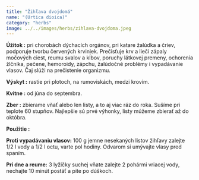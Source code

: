 ```yaml
---
title: "Žihľava dvojdomá"
name: "(Urtica dioica)"
category: "herbs"
image: ../../images/herbs/zihlava-dvojdoma.jpeg
---
```


<strong>Úžitok :</strong> pri chorobách dýchacích orgánov, pri katare žalúdka a čriev, podporuje tvorbu červených krviniek. Prečisťuje krv a lieči zápaly močových ciest, reumu svalov a kĺbov, poruchy látkovej premeny, ochorenia žlčníka, pečene, hemoroidy, zápchu, žalúdočné problémy i vypadávanie vlasov. Čaj slúži na prečistenie organizmu.

<strong>Výskyt :</strong> rastie pri plotoch, na rumoviskách, medzi krovím.

<strong>Kvitne :</strong> od júna do septembra.

<strong>Zber :</strong> zbierame vňať alebo len listy, a to aj viac ráz do roka. Sušíme pri teplote 60 stupňov. Najlepšie sú prvé výhonky, listy múžeme zbierať až do októbra.

<strong>Použitie :</strong>

<strong>Proti vypadávaniu vlasov:</strong> 100 g jemne nesekaných listov žihľavy zalejte 1/2 l vody a 1/2 l octu, varte pol hodiny. Odvarom si umývajte vlasy pred spaním.

<strong>Pri dne a reume:</strong> 3 lyžičky suchej vňate zalejte 2 pohármi vriacej vody, nechajte 10 minút postáť a pite po dúškoch.
